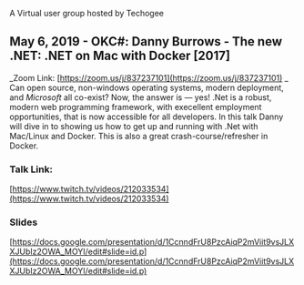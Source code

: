 A Virtual user group hosted by Techogee

## May 6, 2019 - OKC#: Danny Burrows - The new .NET: .NET on Mac with Docker [2017]
_Zoom Link: [https://zoom.us/j/837237101](https://zoom.us/j/837237101) _ 
Can open source, non-windows operating systems, modern deployment, and *Microsoft* all co-exist? Now, the answer is — yes! .Net is a robust, modern web programming framework, with execellent employment opportunities, that is now accessible for all developers. In this talk Danny will dive in to showing us how to get up and running with .Net with Mac/Linux and Docker. This is also a great crash-course/refresher in Docker.

### Talk Link:
[https://www.twitch.tv/videos/212033534](https://www.twitch.tv/videos/212033534)

### Slides
[https://docs.google.com/presentation/d/1CcnndFrU8PzcAiqP2mViit9vsJLXXJUbIz2OWA_MOYI/edit#slide=id.p](https://docs.google.com/presentation/d/1CcnndFrU8PzcAiqP2mViit9vsJLXXJUbIz2OWA_MOYI/edit#slide=id.p)
